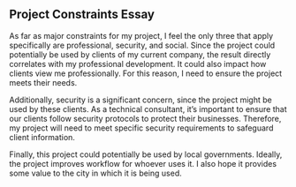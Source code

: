 ## Project Constraints Essay

As far as major constraints for my project, I feel the only three that apply specifically are professional, security, and social. Since the project could potentially be used by clients of my current company, the result directly correlates with my professional development. It could also impact how clients view me professionally. For this reason, I need to ensure the project meets their needs.

Additionally, security is a significant concern, since the project might be used by these clients. As a technical consultant, it’s important to ensure that our clients follow security protocols to protect their businesses. Therefore, my project will need to meet specific security requirements to safeguard client information. 

Finally, this project could potentially be used by local governments. Ideally, the project improves workflow for whoever uses it. I also hope it provides some value to the city in which it is being used. 
